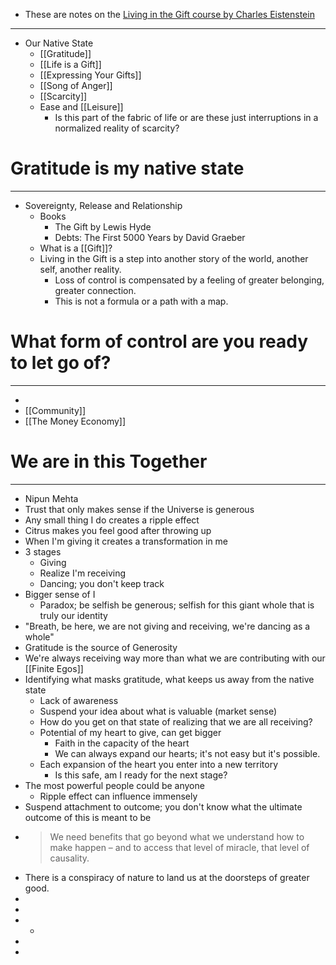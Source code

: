 - These are notes on the [Living in the Gift course by Charles Eistenstein](https://charleseisenstein.org/courses/living-in-the-gift)
- ---
- Our Native State
	- [[Gratitude]]
	- [[Life is a Gift]]
	- [[Expressing Your Gifts]]
	- [[Song of Anger]]
	- [[Scarcity]]
	- Ease and [[Leisure]]
		- Is this part of the fabric of life or are these just interruptions in a normalized reality of scarcity?
# Gratitude is my native state
- ---
- Sovereignty, Release and Relationship
	- Books
		- The Gift by Lewis Hyde
		- Debts: The First 5000 Years by David Graeber
	- What is a [[Gift]]?
	- Living in the Gift is a step into another story of the world, another self, another reality.
		- Loss of control is compensated by a feeling of greater belonging, greater connection.
		- This is not a formula or a path with a map.
# What form of control are you ready to let go of?
- ---
-
- [[Community]]
- [[The Money Economy]]
# We are in this Together
- ---
- Nipun Mehta
- Trust that only makes sense if the Universe is generous
- Any small thing I do creates a ripple effect
- Citrus makes you feel good after throwing up
- When I'm giving it creates a transformation in me
- 3 stages
	- Giving
	- Realize I'm receiving
	- Dancing; you don't keep track
- Bigger sense of I
	- Paradox; be selfish be generous; selfish for this giant whole that is truly our identity
- "Breath, be here, we are not giving and receiving, we're dancing as a whole"
- Gratitude is the source of Generosity
- We're always receiving way more than what we are contributing with our [[Finite Egos]]
- Identifying what masks gratitude, what keeps us away from the native state
	- Lack of awareness
	- Suspend your idea about what is valuable (market sense)
	- How do you get on that state of realizing that we are all receiving?
	- Potential of my heart to give, can get bigger
		- Faith in the capacity of the heart
		- We can always expand our hearts; it's not easy but it's possible.
	- Each expansion of the heart you enter into a new territory
		- Is this safe, am I ready for the next stage?
- The most powerful people could be anyone
	- Ripple effect can influence immensely
- Suspend attachment to outcome; you don't know what the ultimate outcome of this is meant to be
- > We need benefits that go beyond what we understand how to make
  happen – and to access that level of miracle, that level of causality.
- There is a conspiracy of nature to land us at the doorsteps of greater good.
-
-
-
	-
-
-